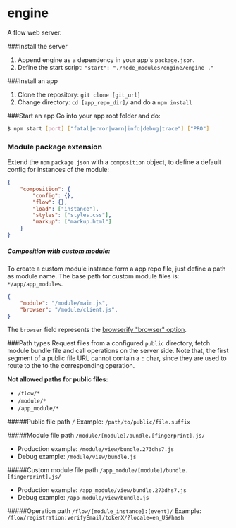 engine
======
A flow web server.

###Install the server
1. Append engine as a dependency in your app's `package.json`.
2. Define the start script: `"start": "./node_modules/engine/engine ."`

###Install an app
1. Clone the repository: `git clone [git_url]`
2. Change directory: `cd [app_repo_dir]/` and do a `npm install`

###Start an app
Go into your app root folder and do:
```sh
$ npm start [port] ["fatal|error|warn|info|debug|trace"] ["PRO"]
```

### Module package extension
Extend the `npm` `package.json` with a `composition` object, to define a default config for instances of the module:
```json
{
    "composition": {
        "config": {},
        "flow": {},
        "load": ["instance"],
        "styles": ["styles.css"],
        "markup": ["markup.html"]
    }
}
```
##### Composition with custom module:
To create a custom module instance form a app repo file, just define a path as module name.
The base path for custom module files is: `*/app/app_modules`. 
```json
{
    "module": "/module/main.js",
    "browser": "/module/client.js",
}
```
The `browser` field represents the [browserify "browser" option](https://github.com/substack/node-browserify#browser-field).

###Path types
Request files from a configured `public` directory, fetch module bundle file and call operations on the server side.
Note that, the first segment of a public file URL cannot contain a `:` char, since they are used to route to the to the corresponding operation.

**Not allowed paths for public files:**
* `/flow/*`
* `/module/*`
* `/app_module/*`

#####Public file path `/`
Example: `/path/to/public/file.suffix`

#####Module file path `/module/[module]/bundle.[fingerprint].js/`
* Production example: `/module/view/bundle.273dhs7.js`
* Debug example: `/module/view/bundle.js`

#####Custom module file path `/app_module/[module]/bundle.[fingerprint].js/`
* Production example: `/app_module/view/bundle.273dhs7.js`
* Debug example: `/app_module/view/bundle.js`

#####Operation path `/flow/[module_instance]:[event]/`
Example: `/flow/registration:verifyEmail/tokenX/?locale=en_US#hash`
